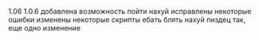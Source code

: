 1.06
1.0.6
добавлена возможность пойти нахуй
исправлены некоторые ошибки
изменены некоторые скрипты
ебать блять нахуй пиздец
так, еще одно изменение